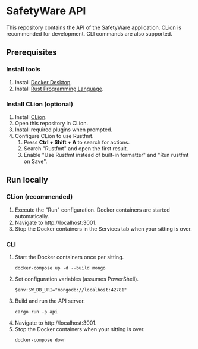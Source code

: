 # SafetyWare API

This repository contains the API of the SafetyWare application. [CLion](https://www.jetbrains.com/clion/) is recommended
for development. CLI commands are also supported.

## Prerequisites

### Install tools

1. Install [Docker Desktop](https://www.docker.com/products/docker-desktop).
2. Install [Rust Programming Language](https://www.rust-lang.org/).

### Install CLion (optional)

1. Install [CLion](https://www.jetbrains.com/clion/).
2. Open this repository in CLion.
3. Install required plugins when prompted.
4. Configure CLion to use Rustfmt.
    1. Press **Ctrl + Shift + A** to search for actions.
    2. Search "Rustfmt" and open the first result.
    3. Enable "Use Rustfmt instead of built-in formatter" and "Run rustfmt on Save".

## Run locally

### CLion (recommended)

1. Execute the "Run" configuration. Docker containers are started automatically.
2. Navigate to http://localhost:3001.
3. Stop the Docker containers in the Services tab when your sitting is over.

### CLI

1. Start the Docker containers once per sitting.
   ```
   docker-compose up -d --build mongo
   ```
2. Set configuration variables (assumes PowerShell).
   ```
   $env:SW_DB_URI="mongodb://localhost:42781"
   ```
3. Build and run the API server.
   ```
   cargo run -p api
   ```
4. Navigate to http://localhost:3001.
5. Stop the Docker containers when your sitting is over.
   ```
   docker-compose down
   ```
